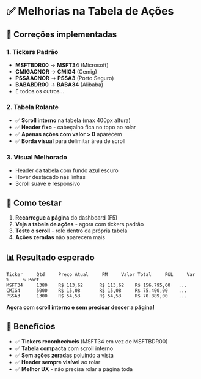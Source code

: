 # ✅ Melhorias na Tabela de Ações

## 🔧 Correções implementadas

### 1. **Tickers Padrão** 
- **MSFTBDR00** → **MSFT34** (Microsoft)
- **CMIGACNOR** → **CMIG4** (Cemig)
- **PSSAACNOR** → **PSSA3** (Porto Seguro)
- **BABABDR00** → **BABA34** (Alibaba)
- E todos os outros...

### 2. **Tabela Rolante**
- ✅ **Scroll interno** na tabela (max 400px altura)
- ✅ **Header fixo** - cabeçalho fica no topo ao rolar
- ✅ **Apenas ações com valor > 0** aparecem
- ✅ **Borda visual** para delimitar área de scroll

### 3. **Visual Melhorado**
- Header da tabela com fundo azul escuro
- Hover destacado nas linhas
- Scroll suave e responsivo

## 🚀 Como testar

1. **Recarregue a página** do dashboard (F5)
2. **Veja a tabela de ações** - agora com tickers padrão
3. **Teste o scroll** - role dentro da própria tabela
4. **Ações zeradas** não aparecem mais

## 📊 Resultado esperado

```
Ticker     Qtd     Preço Atual     PM     Valor Total     P&L     Var %     % Port
MSFT34     1380    R$ 113,62      R$ 113,62    R$ 156.795,60   ...
CMIG4      5000    R$ 15,08       R$ 15,08     R$ 75.400,00    ...
PSSA3      1300    R$ 54,53       R$ 54,53     R$ 70.889,00    ...
```

**Agora com scroll interno e sem precisar descer a página!**

## 🎯 Benefícios

- ✅ **Tickers reconhecíveis** (MSFT34 em vez de MSFTBDR00)
- ✅ **Tabela compacta** com scroll interno
- ✅ **Sem ações zeradas** poluindo a vista
- ✅ **Header sempre visível** ao rolar
- ✅ **Melhor UX** - não precisa rolar a página toda